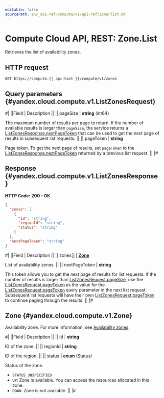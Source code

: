```yaml
---
editable: false
sourcePath: en/_api-ref/compute/v1/api-ref/Zone/list.md
---
```


# Compute Cloud API, REST: Zone.List

Retrieves the list of availability zones.

## HTTP request

```
GET https://compute.{{ api-host }}/compute/v1/zones
```

## Query parameters {#yandex.cloud.compute.v1.ListZonesRequest}

#|
||Field | Description ||
|| pageSize | **string** (int64)

The maximum number of results per page to return. If the number of available
results is larger than `pageSize`,
the service returns a [ListZonesResponse.nextPageToken](#yandex.cloud.compute.v1.ListZonesResponse)
that can be used to get the next page of results in subsequent list requests. ||
|| pageToken | **string**

Page token. To get the next page of results, set `pageToken` to the
[ListZonesResponse.nextPageToken](#yandex.cloud.compute.v1.ListZonesResponse) returned by a previous list request. ||
|#

## Response {#yandex.cloud.compute.v1.ListZonesResponse}

**HTTP Code: 200 - OK**

```json
{
  "zones": [
    {
      "id": "string",
      "regionId": "string",
      "status": "string"
    }
  ],
  "nextPageToken": "string"
}
```

#|
||Field | Description ||
|| zones[] | **[Zone](#yandex.cloud.compute.v1.Zone)**

List of availability zones. ||
|| nextPageToken | **string**

This token allows you to get the next page of results for list requests. If the number of results
is larger than [ListZonesRequest.pageSize](#yandex.cloud.compute.v1.ListZonesRequest), use
the [ListZonesRequest.pageToken](#yandex.cloud.compute.v1.ListZonesRequest) as the value
for the [ListZonesRequest.pageToken](#yandex.cloud.compute.v1.ListZonesRequest) query parameter
in the next list request. Subsequent list requests will have their own
[ListZonesRequest.pageToken](#yandex.cloud.compute.v1.ListZonesRequest) to continue paging through the results. ||
|#

## Zone {#yandex.cloud.compute.v1.Zone}

Availability zone. For more information, see [Availability zones](/docs/overview/concepts/geo-scope).

#|
||Field | Description ||
|| id | **string**

ID of the zone. ||
|| regionId | **string**

ID of the region. ||
|| status | **enum** (Status)

Status of the zone.

- `STATUS_UNSPECIFIED`
- `UP`: Zone is available. You can access the resources allocated in this zone.
- `DOWN`: Zone is not available. ||
|#